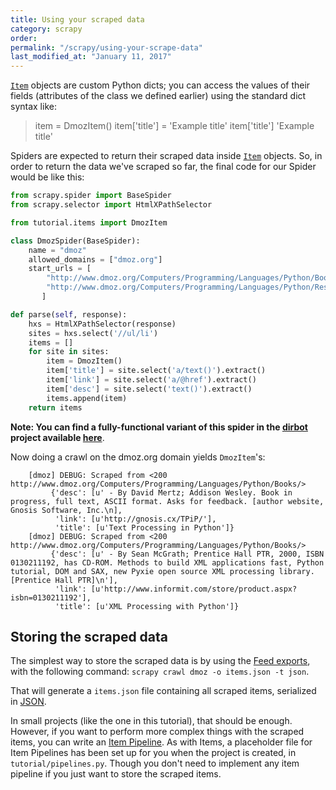 ```yaml
---
title: Using your scraped data
category: scrapy
order: 
permalink: "/scrapy/using-your-scrape-data"
last_modified_at: "January 11, 2017"
---
```


[`Item`](https://doc.scrapy.org/en/0.16/topics/items.html#scrapy.item.Item) objects are custom Python dicts; you can access the values of their fields (attributes of the class we defined earlier) using the standard dict syntax like:

> item = DmozItem()
> item['title'] = 'Example title'
> item['title']
> 'Example title'

Spiders are expected to return their scraped data inside [`Item`](https://doc.scrapy.org/en/0.16/topics/items.html#scrapy.item.Item) objects. So, in order to return the data we've scraped so far, the final code for our Spider would be like this:

``` python
from scrapy.spider import BaseSpider
from scrapy.selector import HtmlXPathSelector

from tutorial.items import DmozItem

class DmozSpider(BaseSpider):
    name = "dmoz"
    allowed_domains = ["dmoz.org"]
    start_urls = [
        "http://www.dmoz.org/Computers/Programming/Languages/Python/Books/",
        "http://www.dmoz.org/Computers/Programming/Languages/Python/Resources/"
       ]

def parse(self, response):
    hxs = HtmlXPathSelector(response)
    sites = hxs.select('//ul/li')
    items = []
    for site in sites:
        item = DmozItem()
        item['title'] = site.select('a/text()').extract()
        item['link'] = site.select('a/@href').extract()
        item['desc'] = site.select('text()').extract()
        items.append(item)
    return items
```
		   
**Note: You can find a fully-functional variant of this spider in the [dirbot](https://github.com/scrapy/dirbot) project available [here](https://github.com/scrapy/dirbot)**.

Now doing a crawl on the dmoz.org domain yields `DmozItem`'s:

```
    [dmoz] DEBUG: Scraped from <200 http://www.dmoz.org/Computers/Programming/Languages/Python/Books/>
         {'desc': [u' - By David Mertz; Addison Wesley. Book in progress, full text, ASCII format. Asks for feedback. [author website, Gnosis Software, Inc.\n],
          'link': [u'http://gnosis.cx/TPiP/'],
          'title': [u'Text Processing in Python']}
    [dmoz] DEBUG: Scraped from <200 http://www.dmoz.org/Computers/Programming/Languages/Python/Books/>
         {'desc': [u' - By Sean McGrath; Prentice Hall PTR, 2000, ISBN 0130211192, has CD-ROM. Methods to build XML applications fast, Python tutorial, DOM and SAX, new Pyxie open source XML processing library. [Prentice Hall PTR]\n'],
          'link': [u'http://www.informit.com/store/product.aspx?isbn=0130211192'],
          'title': [u'XML Processing with Python']}
```

## Storing the scraped data

The simplest way to store the scraped data is by using the [Feed exports](https://doc.scrapy.org/en/0.16/topics/feed-exports.html#topics-feed-exports), with the following command: `scrapy crawl dmoz -o items.json -t json`.

That will generate a `items.json` file containing all scraped items, serialized in [JSON](http://en.wikipedia.org/wiki/JSON).

In small projects (like the one in this tutorial), that should be enough. However, if you want to perform more complex things with the scraped items, you can write an [Item Pipeline](https://doc.scrapy.org/en/0.16/topics/item-pipeline.html#topics-item-pipeline). As with Items, a placeholder file for Item Pipelines has been set up for you when the project is created, in `tutorial/pipelines.py`. Though you don't need to implement any item pipeline if you just want to store the scraped items.
